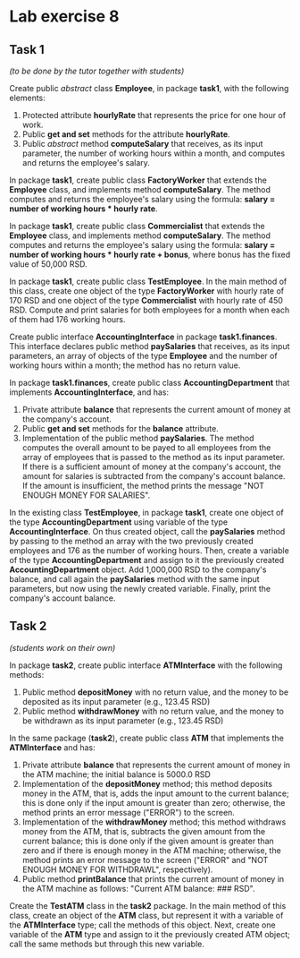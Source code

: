 # Lab exercise 8

## Task 1
*(to be done by the tutor together with students)*

Create public *abstract* class **Employee**, in package **task1**, with the following elements:

1. Protected attribute **hourlyRate** that represents the price for one hour of work.
2. Public **get and set** methods for the attribute **hourlyRate**.
3. Public *abstract* method **computeSalary** that receives, as its input parameter, the number of working hours within a month, and computes and returns the employee's salary.  

In package **task1**, create public class **FactoryWorker** that extends the **Employee** class, and implements method **computeSalary**. The method computes and returns the employee's salary using the formula: **salary = number of working hours * hourly rate**.

In package **task1**, create public class **Commercialist** that extends the **Employee** class, and implements method **computeSalary**. The method computes and returns the employee's salary using the formula: **salary = number of working hours * hourly rate + bonus**, where bonus has the fixed value of 50,000 RSD.

In package **task1**, create public class **TestEmployee**. In the main method of this class, create one object of the type **FactoryWorker** with hourly rate of 170 RSD and one object of the type **Commercialist** with hourly rate of 450 RSD.
Compute and print salaries for both employees for a month when each of them had 176 working hours. 
  
Create public interface **AccountingInterface** in package **task1.finances**. This interface declares public method **paySalaries** that receives, as its input parameters, an array of objects of the type **Employee** and the number of working hours within a month; the method has no return value.  

In package **task1.finances**, create public class **AccountingDepartment** that implements **AccountingInterface**, and has: 

1. Private attribute **balance** that represents the current amount of money at the company's account.
2. Public **get and set** methods for the **balance** attribute. 
3. Implementation of the public method **paySalaries**. The method computes the overall amount to be payed to all employees from the array of employees that is passed to the method as its input parameter. If there is a sufficient amount of money at the company's account, the amount for salaries is subtracted from the company's account balance. If the amount is insufficient, the method prints the message "NOT ENOUGH MONEY FOR SALARIES". 

In the existing class **TestEmployee**, in package **task1**, create one object of the type **AccountingDepartment** using variable of the type **AccountingInterface**. On thus created object, call the **paySalaries** method by passing to the method an array with the two previously created employees and 176 as the number of working hours. Then, create a variable of the type **AccountingDepartment** and assign to it the previously created **AccountingDepartment** object. Add 1,000,000 RSD to the company's balance, and call again the **paySalaries** method with the same input parameters, but now using the newly created variable. Finally, print the company's account balance.    


## Task 2
*(students work on their own)*

In package **task2**, create public interface **ATMInterface** with the following methods:

1. Public method **depositMoney** with no return value, and the money to be deposited as its input parameter (e.g., 123.45 RSD)
2. Public method **withdrawMoney** with no return value, and the money to be withdrawn as its input parameter (e.g., 123.45 RSD)

In the same package (**task2**), create public class **ATM** that implements the **ATMInterface** and has:

1. Private attribute **balance** that represents the current amount of money in the ATM machine; the initial balance is 5000.0 RSD
2. Implementation of the **depositMoney** method; this method deposits money in the ATM, that is, adds the input amount to the current balance; this is done only if the input amount is greater than zero; otherwise, the method prints an error message ("ERROR") to the screen.
3. Implementation of the **withdrawMoney** method; this method withdraws money from the ATM, that is, subtracts the given amount from the current balance; this is done only if the given amount is greater than zero and if there is enough money in the ATM machine; otherwise, the method prints an error message to the screen ("ERROR" and "NOT ENOUGH MONEY FOR WITHDRAWL", respectively).
4. Public method **printBalance** that prints the current amount of money in the ATM machine as follows: "Current ATM balance: ### RSD".

Create the **TestATM** class in the **task2** package. In the main method of this class, create an object of the **ATM** class, but represent it with a variable of the **ATMInterface** type; call the methods of this object. Next, create one variable of the **ATM** type and assign to it the previously created ATM object; call the same methods but through this new variable. 